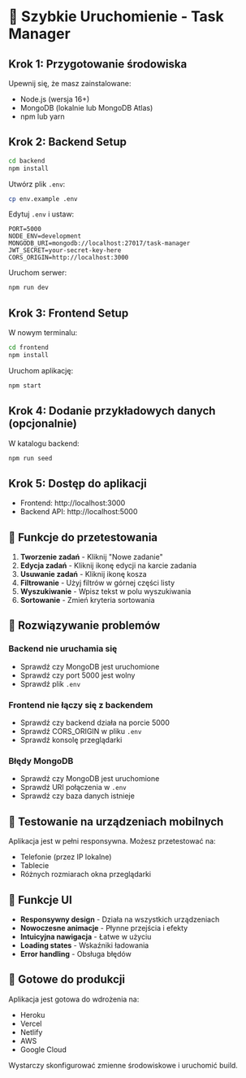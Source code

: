 # 🚀 Szybkie Uruchomienie - Task Manager

## Krok 1: Przygotowanie środowiska

Upewnij się, że masz zainstalowane:
- Node.js (wersja 16+)
- MongoDB (lokalnie lub MongoDB Atlas)
- npm lub yarn

## Krok 2: Backend Setup

```bash
cd backend
npm install
```

Utwórz plik `.env`:
```bash
cp env.example .env
```

Edytuj `.env` i ustaw:
```env
PORT=5000
NODE_ENV=development
MONGODB_URI=mongodb://localhost:27017/task-manager
JWT_SECRET=your-secret-key-here
CORS_ORIGIN=http://localhost:3000
```

Uruchom serwer:
```bash
npm run dev
```

## Krok 3: Frontend Setup

W nowym terminalu:
```bash
cd frontend
npm install
```

Uruchom aplikację:
```bash
npm start
```

## Krok 4: Dodanie przykładowych danych (opcjonalnie)

W katalogu backend:
```bash
npm run seed
```

## Krok 5: Dostęp do aplikacji

- Frontend: http://localhost:3000
- Backend API: http://localhost:5000

## 🎯 Funkcje do przetestowania

1. **Tworzenie zadań** - Kliknij "Nowe zadanie"
2. **Edycja zadań** - Kliknij ikonę edycji na karcie zadania
3. **Usuwanie zadań** - Kliknij ikonę kosza
4. **Filtrowanie** - Użyj filtrów w górnej części listy
5. **Wyszukiwanie** - Wpisz tekst w polu wyszukiwania
6. **Sortowanie** - Zmień kryteria sortowania

## 🔧 Rozwiązywanie problemów

### Backend nie uruchamia się
- Sprawdź czy MongoDB jest uruchomione
- Sprawdź czy port 5000 jest wolny
- Sprawdź plik `.env`

### Frontend nie łączy się z backendem
- Sprawdź czy backend działa na porcie 5000
- Sprawdź CORS_ORIGIN w pliku `.env`
- Sprawdź konsolę przeglądarki

### Błędy MongoDB
- Sprawdź czy MongoDB jest uruchomione
- Sprawdź URI połączenia w `.env`
- Sprawdź czy baza danych istnieje

## 📱 Testowanie na urządzeniach mobilnych

Aplikacja jest w pełni responsywna. Możesz przetestować na:
- Telefonie (przez IP lokalne)
- Tablecie
- Różnych rozmiarach okna przeglądarki

## 🎨 Funkcje UI

- **Responsywny design** - Działa na wszystkich urządzeniach
- **Nowoczesne animacje** - Płynne przejścia i efekty
- **Intuicyjna nawigacja** - Łatwe w użyciu
- **Loading states** - Wskaźniki ładowania
- **Error handling** - Obsługa błędów

## 🚀 Gotowe do produkcji

Aplikacja jest gotowa do wdrożenia na:
- Heroku
- Vercel
- Netlify
- AWS
- Google Cloud

Wystarczy skonfigurować zmienne środowiskowe i uruchomić build.















